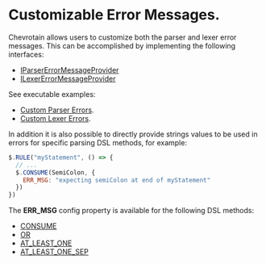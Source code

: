# Customizable Error Messages.

Chevrotain allows users to customize both the parser and lexer error messages.
This can be accomplished by implementing the following interfaces:

- [IParserErrorMessageProvider](https://sap.github.io/chevrotain/documentation/7_0_1/interfaces/iparsererrormessageprovider.html)
- [ILexerErrorMessageProvider](https://sap.github.io/chevrotain/documentation/7_0_1/interfaces/ilexererrormessageprovider.html)

See executable examples:

- [Custom Parser Errors](https://github.com/SAP/chevrotain/blob/master/examples/parser/custom_errors/custom_errors.js).
- [Custom Lexer Errors](https://github.com/SAP/chevrotain/blob/master/examples/lexer/custom_errors/custom_errors.js).

In addition it is also possible to directly provide strings values to be used in errors
for specific parsing DSL methods, for example:

```javascript
$.RULE("myStatement", () => {
  // ...
  $.CONSUME(SemiColon, {
    ERR_MSG: "expecting semiColon at end of myStatement"
  })
})
```

The **ERR_MSG** config property is available for the following DSL methods:

- [CONSUME](https://sap.github.io/chevrotain/documentation/7_0_1/classes/cstparser.html#consume)
- [OR](https://sap.github.io/chevrotain/documentation/7_0_1/classes/cstparser.html#or)
- [AT_LEAST_ONE](https://sap.github.io/chevrotain/documentation/7_0_1/classes/cstparser.html#at_least_one)
- [AT_LEAST_ONE_SEP](https://sap.github.io/chevrotain/documentation/7_0_1/classes/cstparser.html#at_least_one_sep)

